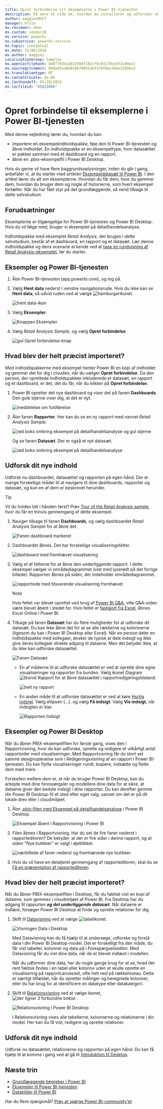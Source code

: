 ```yaml
---
title: Opret forbindelse til eksemplerne i Power BI-tjenesten
description: Få mere at vide om, hvordan du installerer og udforsker eksempler i Power BI-tjenesten.
author: maggiesMSFT
manager: kfile
ms.reviewer: amac
ms.custom: seodec18
ms.service: powerbi
ms.subservice: powerbi-service
ms.topic: conceptual
ms.date: 12/06/2018
ms.author: maggies
LocalizationGroup: Samples
ms.openlocfilehash: 846f783e2a022504f192cf0c03179ce3f3c00e22
ms.sourcegitcommit: 60dad5aa0d85db790553e537bf8ac34ee3289ba3
ms.translationtype: MT
ms.contentlocale: da-DK
ms.lasthandoff: 05/29/2019
ms.locfileid: "65625066"
---
```

#  <a name="connect-to-the-samples-in-the-power-bi-service"></a>Opret forbindelse til eksemplerne i Power BI-tjenesten

Med denne vejledning lærer du, hvordan du kan: 
- importere en eksempelindholdspakke, føje den til Power BI-tjenesten og åbne indholdet. En *indholdspakke* er en eksempeltype, hvor datasættet er pakket sammen med et dashboard og en rapport. 
- åbne en .pbix-eksempelfil i Power BI Desktop.

Hvis du gerne vil have flere baggrundsoplysninger, inden du går i gang, anbefaler vi, at du starter med artiklen [Eksempeldatasæt til Power BI](sample-datasets.md). I den artikel lærer du alt om eksemplerne. Hvordan du får dem, hvor du gemmer dem, hvordan du bruger dem og nogle af historierne, som hvert eksempel fortæller. Når du har fået styr på det grundlæggende, så vend tilbage til dette selvstudium.   

## <a name="prerequisites"></a>Forudsætninger
Eksemplerne er tilgængelige for Power BI-tjenesten og Power BI Desktop. Hvis du vil følge med, bruger vi eksemplet på detailhandelsanalyse.

Indholdspakke med eksemplet *Retail Analysis*, der bruges i dette selvstudium, består af et dashboard, en rapport og et datasæt.
Lær denne indholdspakke og dens scenarie at kende ved at [tage en rundvisning af Retail Analysis-eksemplet](sample-retail-analysis.md), før du starter.

## <a name="samples-and-power-bi-service"></a>Eksempler og Power BI-tjenesten

1. Åbn Power BI-tjenesten (app.powerbi.com), og log på.
2. Vælg **Hent data** nederst i venstre navigationsrude. Hvis du ikke kan se **Hent data**, så udvid ruden ved at vælge ![hamburgerikonet](media/sample-tutorial-connect-to-the-samples/expand-nav.png).
   
   ![hent data-ikon](media/sample-tutorial-connect-to-the-samples/pbi_getdata.png)
5. Vælg **Eksempler**.  
   
   ![Knappen Eksempler](media/sample-tutorial-connect-to-the-samples/pbi_samplesdownload.png)
6. Vælg *Retail Analysis Sample*, og vælg **Opret forbindelse**.   
   
   ![gul Opret forbindelse-knap](media/sample-tutorial-connect-to-the-samples/pbi_retailanalysissampleconnect.png)

## <a name="what-exactly-was-imported"></a>Hvad blev der helt præcist importeret?
Med indholdspakkerne med eksempel henter Power BI en kopi af indholdet og gemmer det for dig i clouden, når du vælger **Opret forbindelse**. Da den person, der oprettede indholdspakken inkluderede et datasæt, en rapport og et dashboard, er det, det du får, når du klikker på **Opret forbindelse**. 

1. Power BI opretter det nye dashboard og viser det på fanen **Dashboards**. Den gule stjerne viser dig, at det er nyt.
   
   ![meddelelse om fuldførelse](media/sample-tutorial-connect-to-the-samples/power-bi-new-dashboard.png)
2. Åbn fanen **Rapporter**.  Her kan du se en ny rapport med navnet *Retail Analysis Sample*.
   
   ![rød boks omkring eksempel på detailhandelsanalyse og gul stjerne](media/sample-tutorial-connect-to-the-samples/power-bi-new-report.png)
   
   Og se fanen **Datasæt**.  Der er også et nyt datasæt.
   
   ![rød boks omkring eksempel på detailhandelsanalyse](media/sample-tutorial-connect-to-the-samples/power-bi-new-dataset.png)

## <a name="explore-your-new-content"></a>Udforsk dit nye indhold
Udforsk nu dashboardet, datasættet og rapporten på egen hånd. Der er mange forskellige måder til at navigere til dine dashboards, rapporter og datasæt, og kun en af dem er beskrevet herunder.  

> [!TIP]
> Vil du holdes lidt i hånden først?  Prøv [Tour of the Retail Analysis sample](sample-retail-analysis.md), hvor du får en trinvis gennemgang af dette eksempel.
> 
> 

1. Naviger tilbage til fanen **Dashboards**, og vælg dashboardet *Retail Analysis Sample* for at åbne det.    
   
   ![Fanen dashboard markeret](media/sample-tutorial-connect-to-the-samples/power-bi-dashboards.png)
2. Dashboardet åbnes.  Det har forskellige visualiseringsfelter.
   
   ![dashboard med fremhævet visualisering](media/sample-tutorial-connect-to-the-samples/power-bi-dashboards2new.png)
3. Vælg et af felterne for at åbne den underliggende rapport.  I dette eksempel vælger vi områdediagrammet (vist med lyserødt på det forrige billede). Rapporten åbnes på siden, der indeholder områdediagrammet.
   
    ![rapportside med tilsvarende visualisering fremhævet](media/sample-tutorial-connect-to-the-samples/power-bi-report.png)
   
   > [!NOTE]
   > Hvis feltet var blevet oprettet ved brug af [Power BI Q&A](power-bi-tutorial-q-and-a.md), ville Q&A-siden være blevet åbent i stedet for. Hvis feltet er [fastgjort fra Excel](service-dashboard-pin-tile-from-excel.md), åbnes Excel Online i Power BI.
   > 
   > 
1. Tilbage på fanen **Datasæt** har du flere muligheder for at udforske dit datasæt.  Du kan ikke åbne det for at se alle rækkerne og kolonnerne (ligesom du kan i Power BI Desktop eller Excel).  Når en person deler en indholdspakke med kollegaer, ønsker de typisk at dele indsigt og ikke give deres kollegaer direkte adgang til dataene. Men det betyder ikke, at du ikke kan udforske datasættet.  
   
   ![Fanen Datasæt](media/sample-tutorial-connect-to-the-samples/power-bi-chart-icon2.png)
   
   * En af måderne til at udforske datasættet er ved at oprette dine egne visualiseringer og rapporter fra bunden.  Vælg ikonet Diagram ![Ikonet Rapport](media/sample-tutorial-connect-to-the-samples/power-bi-chart-icon4.png) for at åbne datasættet i rapportredigeringstilstand.
     
       ![helt ny rapport](media/sample-tutorial-connect-to-the-samples/power-bi-report-editing.png)
   * En anden måde til at udforske datasættet er ved at køre [Hurtig indsigt](consumer/end-user-insights.md). Vælg ellipsen (...), og vælg **Få indsigt**. Vælg **Vis indsigt**, når indsigten er klar.
     
       ![Rapporten Indsigt](media/sample-tutorial-connect-to-the-samples/power-bi-insights.png)

## <a name="samples-and-power-bi-desktop"></a>Eksempler og Power BI Desktop 
Når du åbner PBIX-eksempelfilen for første gang, vises den i Rapportvisning, hvor du kan udforske, oprette og redigere et vilkårligt antal rapportsider med visualiseringer. Med Rapportvisning får du stort set samme designoplevelse som i Redigeringsvisning af en rapport i Power BI-tjenesten. Du kan flytte visualiseringer rundt, kopiere, indsætte og flette dem med mere.

Forskellen mellem dem er, at når du bruger Power BI Desktop, kan du arbejde med dine forespørgsler og modellere dine data for at sikre, at dataene giver den bedste indsigt i dine rapporter. Du kan derefter gemme din Power BI Desktop-fil et sted efter eget valg, uanset om det er på dit lokale drev eller i cloudmiljøet.

1. Åbn [.pbix-filen med Eksempel på detailhandelsanalyse](http://download.microsoft.com/download/9/6/D/96DDC2FF-2568-491D-AAFA-AFDD6F763AE3/Retail%20Analysis%20Sample%20PBIX.pbix) i Power BI Desktop. 

    ![Eksempel åbent i Rapportvisning i Power BI](media/sample-tutorial-connect-to-the-samples/power-bi-samples-desktop.png)

1. Filen åbnes i Rapportvisning. Har du set de fire faner nederst i rapporteditoren? De betyder, at der er fire sider i denne rapport, og at siden "Nye butikker" er valgt i øjeblikket. 

    ![nærbillede af faner nederst og fremhævede nye butikker](media/sample-tutorial-connect-to-the-samples/power-bi-sample-tabs.png).

3. Hvis du vil have en detaljeret gennemgang af rapporteditoren, skal du se [Få en præsentation af rapporteditoren](service-the-report-editor-take-a-tour.md)

## <a name="what-exactly-was-imported"></a>Hvad blev der helt præcist importeret?
Når du åbner PBIX-eksempelfilen i Desktop, får du faktisk vist en kopi af dataene, som gemmes i cloudmiljøet af Power BI. Fra Desktop har du adgang til rapporten ***og det underliggende datasæt***. Når dataene er indlæst, forsøger Power BI Desktop at finde og oprette relationer for dig.  

1. Skift til [Datavisning](desktop-data-view.md) ved at vælge ![tabelikonet](media/sample-tutorial-connect-to-the-samples/power-bi-data-icon.png).
 
    ![Visningen Data i Desktop](media/sample-tutorial-connect-to-the-samples/power-bi-desktop-sample-data.png)

    Med Datavisning kan du få hjælp til at undersøge, udforske og forstå data i din Power BI Desktop-model. Det er forskelligt fra den måde, du får vist tabeller, kolonner og data på i Forespørgselseditor. Med Datavisning får du vist dine data, når de er blevet indlæst i modellen.

    Når du udformer dine data, har du nogle gange brug for at se, hvad der rent faktisk findes i en tabel eller kolonne uden at skulle oprette en visualisering på rapportcanvasset, ofte helt ned på rækkeniveau. Dette er særligt tilfældet, når du opretter målinger og beregnede kolonner, eller du har brug for at identificere en datatype eller datakategori.

1. Skift til [Relationsvisning](desktop-relationship-view.md) ved at vælge ikonet, ![ der ligner 3 forbundne bokse](media/sample-tutorial-connect-to-the-samples/power-bi-desktop-relationship-icon.png) .
 
    ![Relationsvisning i Power BI Desktop](media/sample-tutorial-connect-to-the-samples/power-bi-relationships.png)

    I Relationsvisning vises alle tabellerne, kolonnerne og relationerne i din model. Her kan du få vist, redigere og oprette relationer.

## <a name="explore-your-new-content"></a>Udforsk dit nye indhold
Udforsk nu datasættet, relationerne og rapporten på egen hånd. Du kan få hjælp til at komme i gang ved at gå til [Introduktion til Desktop](desktop-getting-started.md).    


## <a name="next-steps"></a>Næste trin

- [Grundlæggende begreber i Power BI](consumer/end-user-basic-concepts.md)
- [Eksempler til Power BI-tjenesten](sample-datasets.md)
- [Datakilder til Power BI](service-get-data.md)

Har du flere spørgsmål? [Prøv at spørge Power BI-community'et](http://community.powerbi.com/)
